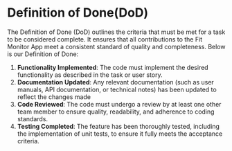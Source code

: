 # Definition of Done(DoD)

The Definition of Done (DoD) outlines the criteria that must be met for a task to be considered complete. It ensures that all contributions to the Fit Monitor App meet a consistent standard of quality and completeness. Below is our Definition of Done:

1. __Functionality Implemented__: The code must implement the desired functionality as described in the task or user story.
2. __Documentation Updated__: Any relevant documentation (such as user manuals, API documentation, or technical notes) has been updated to reflect the changes made
3. __Code Reviewed__: The code must undergo a review by at least one other team member to ensure quality, readability, and adherence to coding standards.
4. __Testing Completed__: The feature has been thoroughly tested, including the implementation of unit tests, to ensure it fully meets the acceptance criteria.

